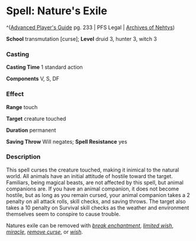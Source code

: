 # Spell: Nature's Exile

^([Advanced Player's Guide][ss-nature-s-exile] pg. 233 | PFS Legal | [Archives of Nehtys][sn-nature-s-exile])

**School** transmutation [curse]; **Level** druid 3, hunter 3, witch 3

### Casting

**Casting Time** 1 standard action

**Components** V, S, DF

### Effect

**Range** touch

**Target** creature touched

**Duration** permanent

**Saving Throw** Will negates; **Spell Resistance** yes

### Description

This spell curses the creature touched, making it inimical to the natural world. All animals have an initial attitude of hostile toward the target. Familiars, being magical beasts, are not affected by this spell, but animal companions are. If you have an animal companion, it does not become hostile, but as long as you remain cursed, your animal companion takes a 2 penalty on all attack rolls, skill checks, and saving throws. The target also takes a 10 penalty on Survival skill checks as the weather and environment themselves seem to conspire to cause trouble.

Natures exile can be removed with _[break enchantment]_, _[limited wish]_, _[miracle]_, _[remove curse]_, or _[wish]_.

[ss-nature-s-exile]: http://paizo.com/pathfinderRPG/v57
[sn-nature-s-exile]: http://www.archivesofnethys.com/SpellDisplay.aspx?ItemName=Nature%27s%20Exile
[miracle]: http://www.archivesofnethys.com/SpellDisplay.aspx?ItemName=miracle
[break enchantment]: http://www.archivesofnethys.com/SpellDisplay.aspx?ItemName=break%20enchantment
[wish]: http://www.archivesofnethys.com/SpellDisplay.aspx?ItemName=wish
[remove curse]: http://www.archivesofnethys.com/SpellDisplay.aspx?ItemName=remove%20curse
[limited wish]: http://www.archivesofnethys.com/SpellDisplay.aspx?ItemName=limited%20wish